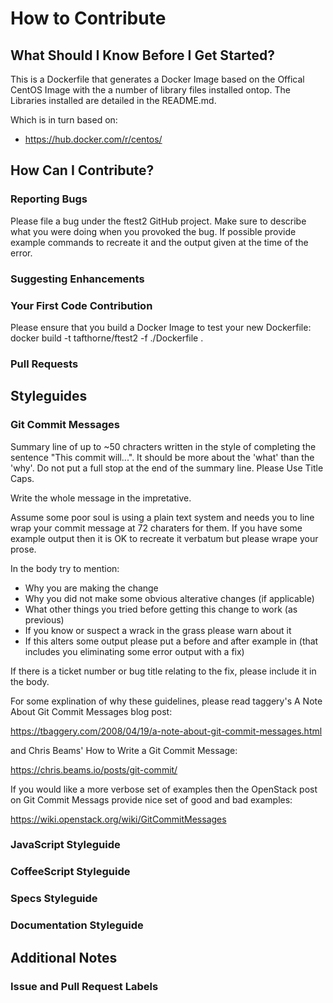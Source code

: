 # How to Contribute

## What Should I Know Before I Get Started?

This is a Dockerfile that generates a Docker Image based on the Offical CentOS
Image with the a number of library files installed ontop.  The Libraries 
installed are detailed in the README.md.

Which is in turn based on:
* https://hub.docker.com/r/centos/

## How Can I Contribute?

### Reporting Bugs

Please file a bug under the ftest2 GitHub project.  Make sure to describe what
you were doing when you provoked the bug.  If possible provide example commands
to recreate it and the output given at the time of the error.

### Suggesting Enhancements
### Your First Code Contribution

Please ensure that you build a Docker Image to test your new Dockerfile:
 docker build -t tafthorne/ftest2 -f ./Dockerfile .

### Pull Requests

## Styleguides

### Git Commit Messages

Summary line of up to ~50 chracters written in the style of completing the
sentence "This commit will...".  It should be more about the 'what' than the
'why'.  Do not put a full stop at the end of the summary line.  Please Use
Title Caps.

Write the whole message in the impretative.

Assume some poor soul is using a plain text system and needs you to line wrap
your commit message at 72 charaters for them.  If you have some example output
then it is OK to recreate it verbatum but please wrape your prose.

In the body try to mention:
* Why you are making the change
* Why you did not make some obvious alterative changes (if applicable)
* What other things you tried before getting this change to work (as previous)
* If you know or suspect a wrack in the grass please warn about it
* If this alters some output please put a before and after example in (that
includes you eliminating some error output with a fix)

If there is a ticket number or bug title relating to the fix, please include it
in the body.

For some explination of why these guidelines, please read taggery's A Note
About Git Commit Messages blog post:

https://tbaggery.com/2008/04/19/a-note-about-git-commit-messages.html

and Chris Beams' How to Write a Git Commit Message:

https://chris.beams.io/posts/git-commit/

If you would like a more verbose set of examples then the OpenStack post on 
Git Commit Messags provide nice set of good and bad examples:

https://wiki.openstack.org/wiki/GitCommitMessages

### JavaScript Styleguide
### CoffeeScript Styleguide
### Specs Styleguide
### Documentation Styleguide

## Additional Notes
### Issue and Pull Request Labels

